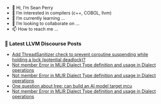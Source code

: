 - 👋 Hi, I’m Sean Perry
- 👀 I’m interested in compilers (c++, COBOL, llvm)
- 🌱 I’m currently learning ...
- 💞️ I’m looking to collaborate on ...
- 📫 How to reach me ...

<!---
s66perry/s66perry is a ✨ special ✨ repository because its `README.md` (this file) appears on your GitHub profile.
You can click the Preview link to take a look at your changes.
--->
### 📕 Latest LLVM Discourse Posts

<!-- DISCOURSE-LLVM:START -->
- [Add ThreadSanitizer check to prevent coroutine suspending while holding a lock &lpar;potential deadlock&rpar;?](https://discourse.llvm.org/t/add-threadsanitizer-check-to-prevent-coroutine-suspending-while-holding-a-lock-potential-deadlock/74051#post_1)
- [Not member Error in MLIR Dialect Type definition and usage in Dialect operations](https://discourse.llvm.org/t/not-member-error-in-mlir-dialect-type-definition-and-usage-in-dialect-operations/74046#post_4)
- [Not member Error in MLIR Dialect Type definition and usage in Dialect operations](https://discourse.llvm.org/t/not-member-error-in-mlir-dialect-type-definition-and-usage-in-dialect-operations/74046#post_3)
- [One question about Iree: can build an AI model target mcu](https://discourse.llvm.org/t/one-question-about-iree-can-build-an-ai-model-target-mcu/74049#post_1)
- [Not member Error in MLIR Dialect Type definition and usage in Dialect operations](https://discourse.llvm.org/t/not-member-error-in-mlir-dialect-type-definition-and-usage-in-dialect-operations/74046#post_2)
<!-- DISCOURSE-LLVM:END -->
